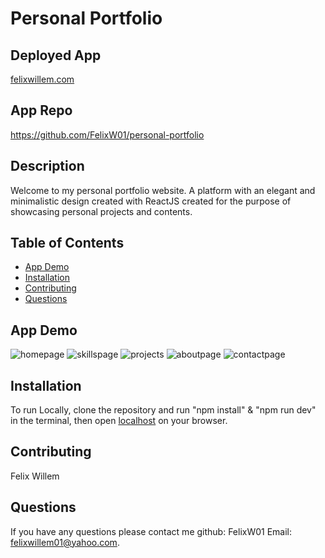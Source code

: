 # Personal Portfolio

## Deployed App 
[felixwillem.com](https://felixwillem.com/)

## App Repo 
https://github.com/FelixW01/personal-portfolio

## Description
Welcome to my personal portfolio website. A platform with an elegant and minimalistic design created with ReactJS created for the purpose of showcasing personal projects and contents.

## Table of Contents
- [App Demo](#app-demo)
- [Installation](#installation)
- [Contributing](#contributing)
- [Questions](#questions)

## App Demo
![homepage](https://github.com/FelixW01/Personal-portfolio/assets/90164142/6a643cf3-0ab6-48c0-8558-5a3786169600)
![skillspage](https://github.com/FelixW01/Personal-portfolio/assets/90164142/e10df2c3-258f-4aef-be7e-3c26632b4279)
![projects](https://github.com/FelixW01/Personal-portfolio/assets/90164142/81da13ed-e27d-4742-8e39-3e6df18175d6)
![aboutpage](https://github.com/FelixW01/Personal-portfolio/assets/90164142/49996044-9630-4975-9a6b-35c9f2d112c6)
![contactpage](https://github.com/FelixW01/Personal-portfolio/assets/90164142/e84d9ce6-bfde-4825-b8d4-e54f3fa7ca33)

## Installation
To run Locally, clone the repository and run "npm install" & "npm run dev" in the terminal, then open [localhost](http://127.0.0.1:5173/) on your browser.

## Contributing
Felix Willem

## Questions
If you have any questions please contact me github: FelixW01 Email: felixwillem01@yahoo.com.
